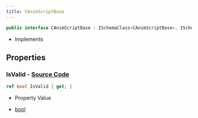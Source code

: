 ```yaml
---
title: CAnimScriptBase
---
```


```csharp
public interface CAnimScriptBase : ISchemaClass<CAnimScriptBase>, ISchemaField, ISchemaClass, INativeHandle
```

- Implements

## Properties

### **IsValid** - [Source Code](https://github.com/swiftly-solution/swiftlys2/blob/main/managed/src/SwiftlyS2.Generated/Schemas/Interfaces/CAnimScriptBase.cs#L16)

```csharp
ref bool IsValid { get; }
```

- Property Value

- [bool](https://learn.microsoft.com/dotnet/api/system.boolean)

